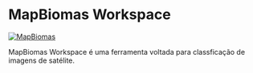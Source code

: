 MapBiomas Workspace
=======

[![MapBiomas](http://mapbiomas.org/assets/logo-816472f2c57763472e1179c75e76e5cc177e15b209423c10199e279835496947.svg)](http://www.mapbiomas.org)

MapBiomas Workspace é uma ferramenta voltada para classficação de imagens de satélite.
